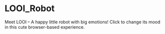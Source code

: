 # LOOI_Robot
Meet LOOI – A happy little robot with big emotions! Click to change its mood in this cute browser-based experience.
